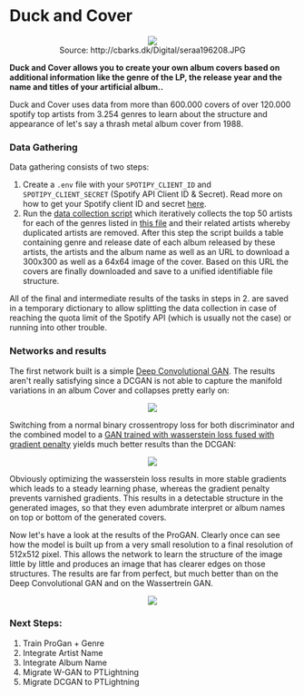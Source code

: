 # **Duck and Cover**

<div align="center">
  <img src="http://cbarks.dk/Digital/seraa196208.JPG">
  <figcaption>Source: http://cbarks.dk/Digital/seraa196208.JPG</figcaption>
</div>

**Duck and Cover allows you to create your own album covers based on
additional information like the genre of the LP, the release year and the 
name and titles of your artificial album..**

Duck and Cover uses data from more than 600.000 covers of over 120.000
spotify top artists from 3.254 genres to learn about the structure and
appearance of let's say a thrash metal album cover from 1988.

### Data Gathering
Data gathering consists of two steps:
1. Create a `.env` file with your `SPOTIPY_CLIENT_ID` and 
   `SPOTIPY_CLIENT_SECRET` (Spotify API Client ID & Secret). Read more on 
   how to get your Spotify client ID and secret [here](https://developer.spotify.com/documentation/general/guides/app-settings/).
2. Run the [data collection script](data_collection/collect_artist_data.py) 
   which iteratively collects the top 50 artists for each of the genres 
   listed in [this file](data/genres.txt) and their related artists whereby 
   duplicated artists are removed. After this step the script builds a table containing genre and release date of each album released by these artists, the artists and the album name as well as an URL to download a 300x300 as well as a 64x64 image of the cover. Based on this URL the covers are finally downloaded and save to a unified identifiable file structure.
   
 All of the final and intermediate results of the tasks in steps in 2. are saved in a temporary dictionary to allow splitting the data collection in case of reaching the quota limit of the Spotify API (which is usually not the case) or running into other trouble.
 
### Networks and results
The first network built is a simple [Deep Convolutional GAN](https://arxiv.org/pdf/1511.06434.pdf). The results aren't really satisfying since a DCGAN is not able to capture
the manifold variations in an album Cover and collapses pretty early on:

<div align="center">
  <img src="img/learning_progress_gan.gif">
</div>

Switching from a normal binary crossentropy loss for both discriminator and 
the combined model to a [GAN trained with wasserstein loss fused with 
gradient penalty](https://arxiv.org/pdf/1704.00028.pdf) yields much better results than the DCGAN:

<div align="center">
  <img src="img/learning_progress_wgan.gif">
</div>

Obviously optimizing the wasserstein loss results in more stable gradients which leads to a steady learning phase, whereas the gradient penalty prevents varnished gradients. This results in a detectable structure in the generated images, so that they even adumbrate interpret or album names on top or bottom of the generated covers.

Now let's have a look at the results of the ProGAN. Clearly once can see how the model is built up from a very small resolution to a final resolution of 512x512 pixel. This allows the network to learn the structure of the image little by little and produces an image that has clearer edges on those structures. The results are far from perfect, but much better than on the Deep Convolutional GAN and on the Wassertrein GAN.

<div align="center">
  <img src="img/learning_progress_progan.gif">
</div>

### Next Steps:
1. Train ProGan + Genre
2. Integrate Artist Name
3. Integrate Album Name
4. Migrate W-GAN to PTLightning
5. Migrate DCGAN to PTLightning